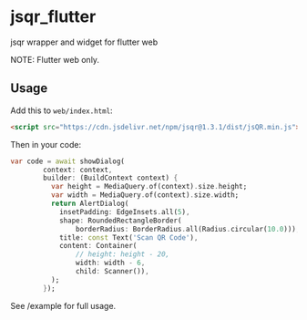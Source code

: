 # jsqr_flutter

jsqr wrapper and widget for flutter web

NOTE: Flutter web only.

## Usage

Add this to `web/index.html`:

```html
<script src="https://cdn.jsdelivr.net/npm/jsqr@1.3.1/dist/jsQR.min.js"></script>
```

Then in your code:

```dart
var code = await showDialog(
        context: context,
        builder: (BuildContext context) {
          var height = MediaQuery.of(context).size.height;
          var width = MediaQuery.of(context).size.width;
          return AlertDialog(
            insetPadding: EdgeInsets.all(5),
            shape: RoundedRectangleBorder(
                borderRadius: BorderRadius.all(Radius.circular(10.0))),
            title: const Text('Scan QR Code'),
            content: Container(
                // height: height - 20,
                width: width - 6,
                child: Scanner()),
          );
        });
```

See /example for full usage.

